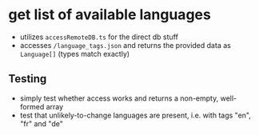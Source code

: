 # get list of available languages

- utilizes `accessRemoteDB.ts` for the direct db stuff
- accesses `/language_tags.json` and returns the provided data as `Language[]` (types match exactly)

## Testing

- simply test whether access works and returns a non-empty, well-formed array
- test that unlikely-to-change languages are present, i.e. with tags "en", "fr" and "de"